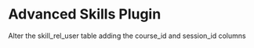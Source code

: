 Advanced Skills Plugin
======================

Alter the skill_rel_user table adding the course_id and session_id columns
